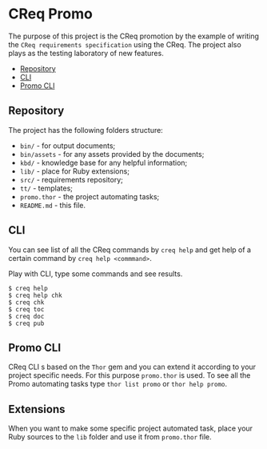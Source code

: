 # CReq Promo

The purpose of this project is the CReq promotion by the example of writing the `CReq requirements specification` using the CReq. The project also plays as the testing laboratory of new features.

* [Repository](#repository)
* [CLI](#cli)
* [Promo CLI](#promo-cli)

## Repository

The project has the following folders structure:

* `bin/` - for output documents;
* `bin/assets` - for any assets provided by the documents;
* `kbd/` - knowledge base for any helpful information;
* `lib/` - place for Ruby extensions;
* `src/` - requirements repository;
* `tt/` - templates;
* `promo.thor` - the project automating tasks;
* `README.md` - this file.

## CLI

You can see list of all the CReq commands by `creq help` and get help of a certain command by `creq help <commmand>`.

Play with CLI, type some commands and see results.

    $ creq help
    $ creq help chk
    $ creq chk
    $ creq toc
    $ creq doc
    $ creq pub

## Promo CLI

CReq CLI s based on the `Thor` gem and you can extend it according to your project specific needs. For this purpose `promo.thor` is used. To see all the Promo automating tasks type `thor list promo` or `thor help promo`.

## Extensions

When you want to make some specific project automated task, place your Ruby sources to the `lib` folder and use it from `promo.thor` file.
